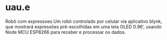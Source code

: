 # uau.e
Robô com expressoes
Um robô controlado por celular via aplicativo blynk, que mostrará expressões pré-escolhidas em uma tela OLED 0.96’, usando Node MCU ESP8266 para receber e processar os dados.

